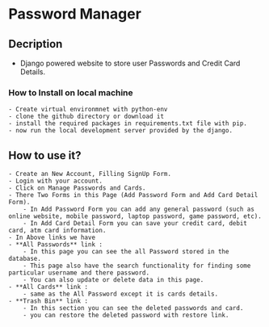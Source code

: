# Password Manager

## Decription
- Django powered website to store user Passwords and Credit Card Details.

### How to Install on local machine
	- Create virtual environmnet with python-env
	- clone the github directory or download it
	- install the required packages in requirements.txt file with pip.
	- now run the local development server provided by the django.

## How to use it?
	- Create an New Account, Filling SignUp Form.
	- Login with your account.
	- Click on Manage Passwords and Cards.
	- There Two Forms in this Page (Add Password Form and Add Card Detail Form).
		- In Add Password Form you can add any general password (such as online website, mobile password, laptop password, game password, etc).
		- In Add Card Detail Form you can save your credit card, debit card, atm card information.
	- In Above links we have
	- **All Passwords** link :
		- In this page you can see the all Password stored in the database.
		- This page also have the search functionality for finding some particular username and there password.
		- You can also update or delete data in this page.
	- **All Cards** link :
		- same as the All Password except it is cards details.
	- **Trash Bin** link :
		- In this section you can see the deleted passwords and card.
		- you can restore the deleted password with restore link.
		
